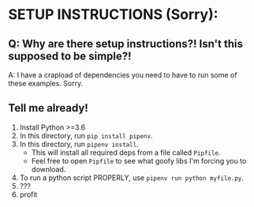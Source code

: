 # SETUP INSTRUCTIONS (Sorry):

## Q:  Why are there setup instructions?! Isn't this supposed to be simple?!

A: 	I have a crapload of dependencies you need to have to run some of these
examples. Sorry.

## Tell me already!

1. 	Install Python >=3.6
2.	In this directory, run `pip install pipenv`.
3.  In this directory, run `pipenv install`.
	- This will install all required deps from a file called `Pipfile`.
	- Feel free to open `Pipfile` to see what goofy libs I'm forcing you to 
		download.
4. 	To run a python script PROPERLY, use `pipenv run python myfile.py`.
5.	???
6. 	profit
